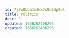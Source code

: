 ```yaml
---
id: 7j8w8bba1m4kx2s9q8dp8el
title: Politics
desc: ''
updated: 1656262406296
created: 1656262406296
---
```


